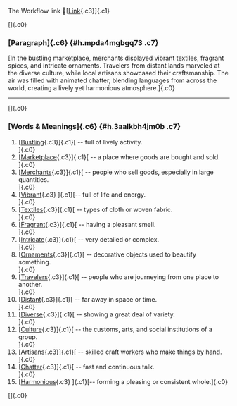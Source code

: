 The Workflow link
👏[[Link](https://www.google.com/url?q=http://www.google.com&sa=D&source=editors&ust=1760109725545078&usg=AOvVaw0CJkte6TvOIFcw5gHbkIXW){.c3}]{.c1}

[]{.c0}

### [Paragraph]{.c6} {#h.mpda4mgbgq73 .c7}

[In the bustling marketplace, merchants displayed vibrant textiles,
fragrant spices, and intricate ornaments. Travelers from distant lands
marveled at the diverse culture, while local artisans showcased their
craftsmanship. The air was filled with animated chatter, blending
languages from across the world, creating a lively yet harmonious
atmosphere.]{.c0}

------------------------------------------------------------------------

[]{.c0}

### [Words & Meanings]{.c6} {#h.3aalkbh4jm0b .c7}

1.  [[Bustling](https://www.google.com/url?q=http://www.google.com&sa=D&source=editors&ust=1760109725545888&usg=AOvVaw0jIvcek1nOBmVWaN7U6JQR){.c3}]{.c1}[ --
    full of lively activity.\
    ]{.c0}
2.  [[Marketplace](https://www.google.com/url?q=http://www.google.com&sa=D&source=editors&ust=1760109725546060&usg=AOvVaw3nY1oKMmpbkiufnZmzprzR){.c3}]{.c1}[ --
    a place where goods are bought and sold.\
    ]{.c0}
3.  [[Merchants](https://www.google.com/url?q=http://www.google.com&sa=D&source=editors&ust=1760109725546243&usg=AOvVaw19cOTfJWKbVI76ICK2fh5I){.c3}]{.c1}[ --
    people who sell goods, especially in large quantities.\
    ]{.c0}
4.  [[Vibrant](https://www.google.com/url?q=http://www.google.com&sa=D&source=editors&ust=1760109725546400&usg=AOvVaw2ABDDQpmn85hOaWedd7Gpd){.c3}
    ]{.c1}[-- full of life and energy.\
    ]{.c0}
5.  [[Textiles](https://www.google.com/url?q=http://www.google.com&sa=D&source=editors&ust=1760109725546525&usg=AOvVaw2SUI1Ip4mX5YK1gn5QbUNd){.c3}]{.c1}[ --
    types of cloth or woven fabric.\
    ]{.c0}
6.  [[Fragrant](https://www.google.com/url?q=http://www.google.com&sa=D&source=editors&ust=1760109725546686&usg=AOvVaw1AxWiLv4GAc8pgwcjeYG7_){.c3}]{.c1}[ --
    having a pleasant smell.\
    ]{.c0}
7.  [[Intricate](https://www.google.com/url?q=http://www.google.com&sa=D&source=editors&ust=1760109725546817&usg=AOvVaw3gm3OwPjg0R9rDL5wunOro){.c3}]{.c1}[ --
    very detailed or complex.\
    ]{.c0}
8.  [[Ornaments](https://www.google.com/url?q=http://www.google.com&sa=D&source=editors&ust=1760109725546939&usg=AOvVaw39rYqi_-Kqi3jaBHRub_oD){.c3}]{.c1}[ --
    decorative objects used to beautify something.\
    ]{.c0}
9.  [[Travelers](https://www.google.com/url?q=http://www.google.com&sa=D&source=editors&ust=1760109725547078&usg=AOvVaw30Wv7xxq_EQpm4stKOPRr9){.c3}]{.c1}[ --
    people who are journeying from one place to another.\
    ]{.c0}
10. [[Distant](https://www.google.com/url?q=http://www.google.com&sa=D&source=editors&ust=1760109725547250&usg=AOvVaw0d3HWN9HDIpn9zroD_t3f2){.c3}]{.c1}[ --
    far away in space or time.\
    ]{.c0}
11. [[Diverse](https://www.google.com/url?q=http://www.google.com&sa=D&source=editors&ust=1760109725547429&usg=AOvVaw3q2J1I4s09WPDfgS5ivj9q){.c3}]{.c1}[ --
    showing a great deal of variety.\
    ]{.c0}
12. [[Culture](https://www.google.com/url?q=http://www.google.com&sa=D&source=editors&ust=1760109725547576&usg=AOvVaw0oy_ZbwDmf3iOFxQKRtLob){.c3}]{.c1}[ --
    the customs, arts, and social institutions of a group.\
    ]{.c0}
13. [[Artisans](https://www.google.com/url?q=http://www.google.com&sa=D&source=editors&ust=1760109725547743&usg=AOvVaw1Pe5LVoIedd-PZ8FSEsM8A){.c3}]{.c1}[ --
    skilled craft workers who make things by hand.\
    ]{.c0}
14. [[Chatter](https://www.google.com/url?q=http://www.google.com&sa=D&source=editors&ust=1760109725547884&usg=AOvVaw0AzqPc0H72EJCX1turmpBF){.c3}]{.c1}[ --
    fast and continuous talk.\
    ]{.c0}
15. [[Harmonious](https://www.google.com/url?q=http://www.google.com&sa=D&source=editors&ust=1760109725548072&usg=AOvVaw0y5sqkXMNaul_JM7Duprwj){.c3}
    ]{.c1}[-- forming a pleasing or consistent whole.]{.c0}

[]{.c0}
